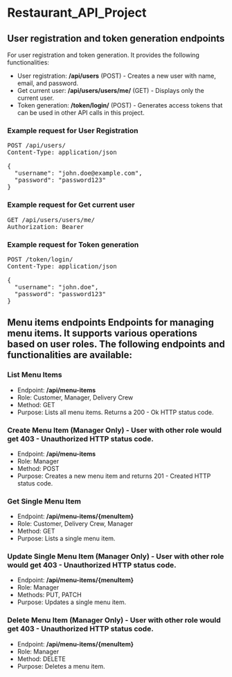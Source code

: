 # Restaurant_API_Project

## User registration and token generation endpoints 
For user registration and token generation. It provides the following functionalities:

- User registration: **/api/users** (POST) - Creates a new user with name, email, and password.
- Get current user: **/api/users/users/me/** (GET) - Displays only the current user.
- Token generation: **/token/login/** (POST) - Generates access tokens that can be used in other API calls in this project.

### Example request for User Registration
<pre>
POST /api/users/
Content-Type: application/json

{
  "username": "john.doe@example.com",
  "password": "password123"
}
</pre>

### Example request for Get current user
<pre>
GET /api/users/users/me/
Authorization: Bearer <user-token>
</pre>

### Example request for Token generation
<pre>
POST /token/login/
Content-Type: application/json

{
  "username": "john.doe",
  "password": "password123"
}
</pre>


## Menu items endpoints                                                                                                                                                    Endpoints for managing menu items. It supports various operations based on user roles. The following endpoints and functionalities are available:

### List Menu Items
- Endpoint: **/api/menu-items**
- Role: Customer, Manager, Delivery Crew
- Method: GET
- Purpose: Lists all menu items. Returns a 200 - Ok HTTP status code.

### Create Menu Item (Manager Only) - User with other role would get 403 - Unauthorized HTTP status code.
- Endpoint: **/api/menu-items**
- Role: Manager
- Method: POST
- Purpose: Creates a new menu item and returns 201 - Created HTTP status code.

### Get Single Menu Item
- Endpoint: **/api/menu-items/{menuItem}**
- Role: Customer, Delivery Crew, Manager
- Method: GET
- Purpose: Lists a single menu item.

### Update Single Menu Item (Manager Only) - User with other role would get 403 - Unauthorized HTTP status code.
- Endpoint: **/api/menu-items/{menuItem}**
- Role: Manager
- Methods: PUT, PATCH
- Purpose: Updates a single menu item.

### Delete Menu Item (Manager Only) - User with other role would get 403 - Unauthorized HTTP status code.
- Endpoint: **/api/menu-items/{menuItem}**
- Role: Manager
- Method: DELETE
- Purpose: Deletes a menu item.


     
